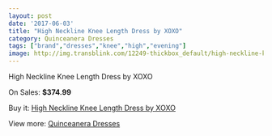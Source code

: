 ```yaml
---
layout: post
date: '2017-06-03'
title: "High Neckline Knee Length Dress by XOXO"
category: Quinceanera Dresses
tags: ["brand","dresses","knee","high","evening"]
image: http://img.transblink.com/12249-thickbox_default/high-neckline-knee-length-dress-by-xoxo.jpg
---
```

High Neckline Knee Length Dress by XOXO

On Sales: **$374.99**
<a href="https://www.transblink.com/en/quinceanera-dresses/3987-high-neckline-knee-length-dress-by-xoxo.html"><amp-img layout="responsive" width="600" height="600" src="//img.transblink.com/12249-thickbox_default/high-neckline-knee-length-dress-by-xoxo.jpg" alt="High Neckline Knee Length Dress by XOXO 0" /></a>
<a href="https://www.transblink.com/en/quinceanera-dresses/3987-high-neckline-knee-length-dress-by-xoxo.html"><amp-img layout="responsive" width="600" height="600" src="//img.transblink.com/12253-thickbox_default/high-neckline-knee-length-dress-by-xoxo.jpg" alt="High Neckline Knee Length Dress by XOXO 1" /></a>
<a href="https://www.transblink.com/en/quinceanera-dresses/3987-high-neckline-knee-length-dress-by-xoxo.html"><amp-img layout="responsive" width="600" height="600" src="//img.transblink.com/12252-thickbox_default/high-neckline-knee-length-dress-by-xoxo.jpg" alt="High Neckline Knee Length Dress by XOXO 2" /></a>
<a href="https://www.transblink.com/en/quinceanera-dresses/3987-high-neckline-knee-length-dress-by-xoxo.html"><amp-img layout="responsive" width="600" height="600" src="//img.transblink.com/12251-thickbox_default/high-neckline-knee-length-dress-by-xoxo.jpg" alt="High Neckline Knee Length Dress by XOXO 3" /></a>
<a href="https://www.transblink.com/en/quinceanera-dresses/3987-high-neckline-knee-length-dress-by-xoxo.html"><amp-img layout="responsive" width="600" height="600" src="//img.transblink.com/12250-thickbox_default/high-neckline-knee-length-dress-by-xoxo.jpg" alt="High Neckline Knee Length Dress by XOXO 4" /></a>

Buy it: [High Neckline Knee Length Dress by XOXO](https://www.transblink.com/en/quinceanera-dresses/3987-high-neckline-knee-length-dress-by-xoxo.html "High Neckline Knee Length Dress by XOXO")

View more: [Quinceanera Dresses](https://www.transblink.com/en/11-quinceanera-dresses "Quinceanera Dresses")